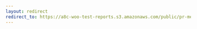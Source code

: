 ```yaml
---
layout: redirect
redirect_to: https://a8c-woo-test-reports.s3.amazonaws.com/public/pr-merge/39993/e2e/index.html
---
```

